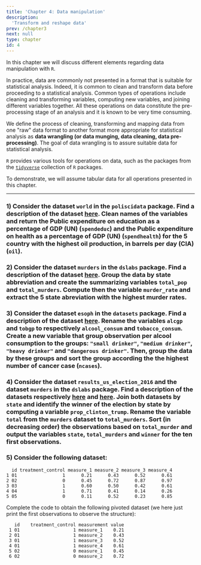 ```yaml
---
title: 'Chapter 4: Data manipulation'
description:
  'Transform and reshape data'
prev: /chapter3
next: null
type: chapter
id: 4
---
```




<exercise id="1" title="General information">

In this chapter we will discuss different elements regarding data manipulation with `R`.

In practice, data are commonly not presented in a format that is suitable for statistical analysis. Indeed, it is common to clean and transform data before proceeding to a statistical analysis. Common types of operations include cleaning and transforming variables, computing new variables, and joining different variables together. All these operations on data constitute the pre-processing stage of an analysis and it is known to be very time consuming. 

We define the process of cleaning, transforming and mapping data from one "raw" data format to another format more appropriate for statistical analysis as **data wrangling (or data munging, data cleaning, data pre-processing)**. The goal of data wrangling is to assure suitable data for statistical analysis.

`R` provides various tools for operations on data, such as the packages from the [`tidyverse`](https://www.tidyverse.org/) collection of `R` packages.

To demonstrate, we will assume tabular data for all operations presented in this chapter.

</exercise>



<exercise id="2" title="Getting started" type = "slides">
<slides source="chapter4_01">
</slides>
</exercise>



<exercise id="3" title="Select, slice and filter" type = "slides">
<slides source="chapter4_02">
</slides>
</exercise>

<exercise id="4" title="Rename, recode and mutate" type = "slides">
<slides source="chapter4_03">
</slides>
</exercise>

<exercise id="5" title="Summarise, group and arrange" type = "slides">
<slides source="chapter4_04">
</slides>
</exercise>

<exercise id="6" title="Pivot and joins" type = "slides">
<slides source="chapter4_05">
</slides>
</exercise>

<exercise id = "7" title ="Data manipulation: Exercises">

---

### 1) Consider the dataset `world` in the `poliscidata` package. Find a description of the dataset [here](https://rdrr.io/cran/poliscidata/man/world.html). Clean names of the variables and return the Public expenditure on education as a percentage of GDP (UN) (`spendeduc`) and the Public expenditure on health as a percentage of GDP (UN) (`spendhealth`) for the 5 country with the highest oil production, in barrels per day (CIA) (`oil`).

<codeblock id="04_01">

</codeblock>


### 2) Consider the dataset `murders` in the `dslabs` package. Find a description of the dataset [here](https://www.rdocumentation.org/packages/dslabs/versions/0.7.3/topics/murders). Group the data by state abbreviation and create the summarizing variables `total_pop` and `total_murders`. Compute then the variable `murder_rate` and extract the 5 state abreviation with the highest murder rates.

<codeblock id="04_02">

</codeblock>


### 3) Consider the dataset `esoph` in the `datasets` package. Find a description of the dataset [here](https://stat.ethz.ch/R-manual/R-patched/library/datasets/html/esoph.html). Rename the variables `alcgp` and `tobgp` to respectively `alcool_consum` and `tobacco_consum`. Create a new variable that group observation per alcool consumption to the groups: `"small drinker"`, `"medium drinker"`, `"heavy drinker"` and `"dangerous drinker"`. Then, group the data by these groups and sort the group according the the highest number of cancer case (`ncases`).

<codeblock id="04_03">

</codeblock>


### 4) Consider the dataset `results_us_election_2016` and the dataset `murders` in the `dslabs` package. Find a description of the datasets respectively [here](https://rdrr.io/cran/dslabs/man/polls_us_election_2016.html) and   [here](https://www.rdocumentation.org/packages/dslabs/versions/0.7.3/topics/murders). Join both datasets by `state` and identify the winner of the election by state by computing a variable `prop_clinton_trump`. Rename the variable `total` from the `murders` dataset to `total_murders`. Sort (in decreasing order) the observations based on `total_murder` and output the variables `state`, `total_murders` and `winner` for the ten first observations. 

<codeblock id="04_04">

</codeblock>


### 5) Consider the following dataset:

```out
  id treatment_control measure_1 measure_2 measure_3 measure_4
1 01                 1      0.21      0.43      0.52      0.61
2 02                 0      0.45      0.72      0.87      0.97
3 03                 1      0.60      0.50      0.42      0.61
4 04                 1      0.71      0.41      0.14      0.26
5 05                 0      0.11      0.52      0.23      0.85
```

Complete the code to obtain the following pivoted dataset (we here just print the first observations to observe the structure):

```out
   id    treatment_control measurement value
 1 01                    1 measure_1    0.21
 2 01                    1 measure_2    0.43
 3 01                    1 measure_3    0.52
 4 01                    1 measure_4    0.61
 5 02                    0 measure_1    0.45
 6 02                    0 measure_2    0.72
```

<codeblock id="04_05">

</codeblock>

